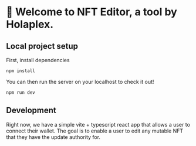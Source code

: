 # 👋 Welcome to NFT Editor, a tool by Holaplex.

## Local project setup

First, install dependencies

```
npm install
```
You can then run the server on your localhost to check it out!

```
npm run dev
```

## Development

Right now, we have a simple vite + typescript react app that allows a user to connect their wallet. The goal is to enable a user to edit any mutable NFT that they have the update authority for.